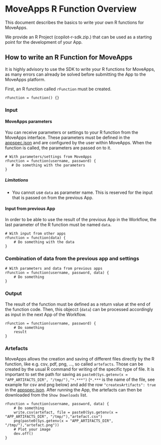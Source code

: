 # MoveApps R Function Overview
This document describes the basics to write your own R functions for MoveApps.

We provide an R Project (copilot-r-sdk.zip.) that can be used as a starting point for the development of your App.

## How to write an R Function for MoveApps
It is highly advisory to use the SDK to write your R functions for MoveApps, as many errors can already be solved before submitting the App to the MoveApps platform.

First, an R function called `rFunction` must be created. 
```
rFunction = function() {}
```

### Input
#### MoveApps parameters
You can receive parameters or settings to your R function from the MoveApps interface. These parameters must be defined in the [appspec.json](de/appspec.md) and are configured by the user within MoveApps. When the function is called, the parameters are passed on to it.
```
# With parameters/settings from MoveApps 
rFunction = function(username, password) {
   # Do something with the parameters
}
```

##### Limitations
- You cannot use  `data` as parameter name. This is reserved for the input that is passed on from the previous App.

#### Input from previous App
In order to be able to use the result of the previous App in the Workflow, the last parameter of the R function must be named `data`.
```
# With input from other apps
rFunction = function(data) {
    # Do something with the data
}
```

### Combination of data from the previous app and settings
```
# With parameters and data from previous apps
rFunction = function(username, password, data) {
    # Do something
}
```

### Output
The result of the function must be defined as a return value at the end of the function code. Then, this objecct (`data`) can be processed accordingly as input in the next App of the Workflow.
```
rFunction = function(username, password) {
    # Do something
    result
}
```

### Artefacts
MoveApps allows the creation and saving of different files directly by the R function, like e.g. csv, pdf, png, ..., so called `artefacts`. Those can be created by the usual R command for writing of the specific type of file. It is important to set the path for saving as `paste0(Sys.getenv(x = "APP_ARTIFACTS_DIR", "/tmp/"),"*.***")` (`*.***` is the name of the file, see example for csv and png below) and add the row `"createsArtifacts": true` in the [appspec.json](appspec.md). After running the App, the artefacts can then be downloaded from the `Show Downloads` list.
```
rFunction = function(username, password, data) {
    # Do something
    write.csv(artefact, file = paste0(Sys.getenv(x = "APP_ARTIFACTS_DIR", "/tmp/"),"artefact.csv")
	png(paste0(Sys.getenv(x = "APP_ARTIFACTS_DIR", "/tmp/"),"artefact.png"))
	# Plot your image
	dev.off()
}
```
